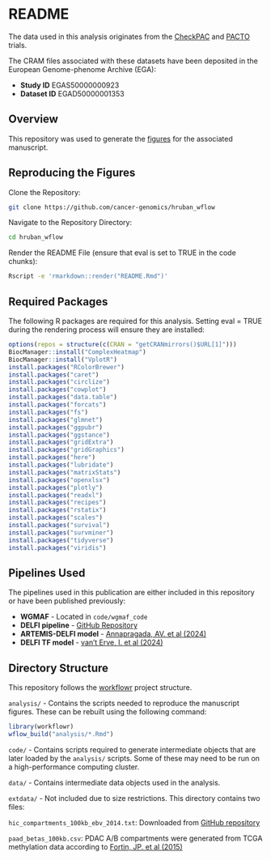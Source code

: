 # README

The data used in this analysis originates from the
[CheckPAC](https://www.clinicaltrials.gov/study/NCT02866383) and
[PACTO](https://clinicaltrials.gov/study/NCT02767557) trials.

The CRAM files associated with these datasets have been deposited in the
European Genome-phenome Archive (EGA):

-   **Study ID** EGAS50000000923
-   **Dataset ID** EGAD50000001353

## Overview

This repository was used to generate the
[figures](https://cancer-genomics.github.io/hruban_wflow/index.html) for
the associated manuscript.

## Reproducing the Figures

Clone the Repository:

``` sh
git clone https://github.com/cancer-genomics/hruban_wflow
```

Navigate to the Repository Directory:

``` sh
cd hruban_wflow
```

Render the README File (ensure that eval is set to TRUE in the code
chunks):

``` sh
Rscript -e 'rmarkdown::render("README.Rmd")'
```

## Required Packages

The following R packages are required for this analysis. Setting eval =
TRUE during the rendering process will ensure they are installed:

``` r
options(repos = structure(c(CRAN = "getCRANmirrors()$URL[1]")))
BiocManager::install("ComplexHeatmap")
BiocManager::install("VplotR")
install.packages("RColorBrewer")
install.packages("caret")
install.packages("circlize")
install.packages("cowplot")
install.packages("data.table")
install.packages("forcats")
install.packages("fs")
install.packages("glmnet")
install.packages("ggpubr")
install.packages("ggstance")
install.packages("gridExtra")
install.packages("gridGraphics")
install.packages("here")
install.packages("lubridate")
install.packages("matrixStats")
install.packages("openxlsx")
install.packages("plotly")
install.packages("readxl")
install.packages("recipes")
install.packages("rstatix")
install.packages("scales")
install.packages("survival")
install.packages("survminer")
install.packages("tidyverse")
install.packages("viridis")
```

## Pipelines Used

The pipelines used in this publication are either included in this
repository or have been published previously:

-   **WGMAF** - Located in `code/wgmaf_code`
-   **DELFI pipeline** - [GitHub
    Repository](https://github.com/cancer-genomics/delfi3)
-   **ARTEMIS-DELFI model** - [Annapragada, AV. et al
    (2024)](https://www.science.org/doi/10.1126/scitranslmed.adj9283)
-   **DELFI TF model** - [van’t Erve, I. et al
    (2024)](https://doi.org/10.1038/s41467-024-53017-7)

## Directory Structure

This repository follows the
[workflowr](https://github.com/workflowr/workflowr) project structure.

`analysis/` - Contains the scripts needed to reproduce the manuscript
figures. These can be rebuilt using the following command:

``` r
library(workflowr)
wflow_build("analysis/*.Rmd")
```

`code/` - Contains scripts required to generate intermediate objects
that are later loaded by the `analysis/` scripts. Some of these may need
to be run on a high-performance computing cluster.

`data/` - Contains intermediate data objects used in the analysis.

`extdata/` - Not included due to size restrictions. This directory
contains two files:

`hic_compartments_100kb_ebv_2014.txt`: Downloaded from [GitHub
repository](https://github.com/Jfortin1/HiC_AB_Compartments)

`paad_betas_100kb.csv`: PDAC A/B compartments were generated from TCGA
methylation data according to [Fortin, JP. et al
(2015)](https://doi.org/10.1186/s13059-015-0741-y)
